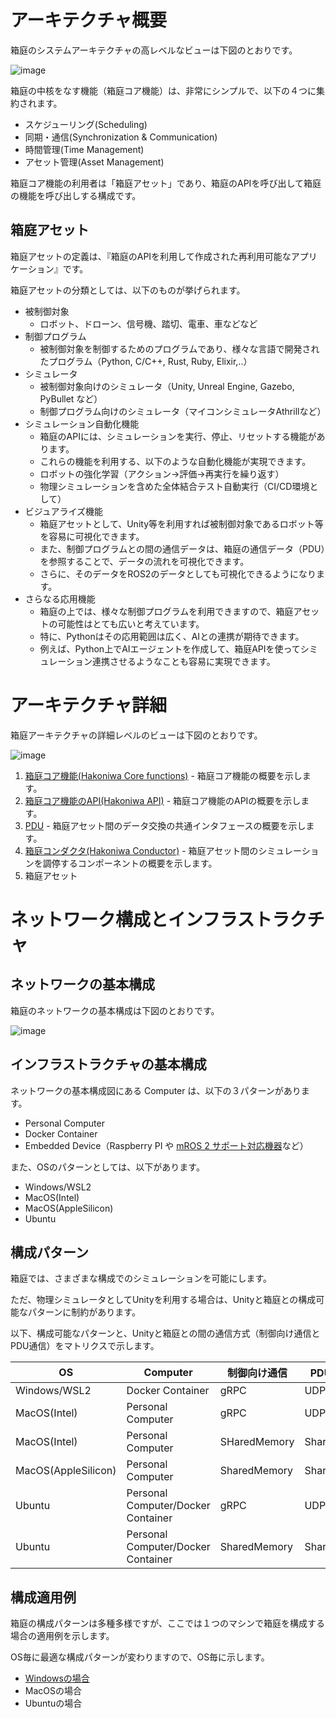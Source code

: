 # アーキテクチャ概要

箱庭のシステムアーキテクチャの高レベルなビューは下図のとおりです。

![image](https://github.com/toppers/hakoniwa-document/assets/164193/9f6206c8-fbaa-41f2-8938-f9fe544c0958)

箱庭の中核をなす機能（箱庭コア機能）は、非常にシンプルで、以下の４つに集約されます。

* スケジューリング(Scheduling)
* 同期・通信(Synchronization & Communication)
* 時間管理(Time Management)
* アセット管理(Asset Management)

箱庭コア機能の利用者は「箱庭アセット」であり、箱庭のAPIを呼び出して箱庭の機能を呼び出しする構成です。

## 箱庭アセット

箱庭アセットの定義は、『箱庭のAPIを利用して作成された再利用可能なアプリケーション』です。

箱庭アセットの分類としては、以下のものが挙げられます。

* 被制御対象
  * ロボット、ドローン、信号機、踏切、電車、車などなど
* 制御プログラム
  * 被制御対象を制御するためのプログラムであり、様々な言語で開発されたプログラム（Python, C/C++, Rust, Ruby, Elixir,..）
* シミュレータ
  * 被制御対象向けのシミュレータ（Unity, Unreal Engine, Gazebo, PyBullet など）
  * 制御プログラム向けのシミュレータ（マイコンシミュレータAthrillなど）
* シミュレーション自動化機能
  * 箱庭のAPIには、シミュレーションを実行、停止、リセットする機能があります。
  * これらの機能を利用する、以下のような自動化機能が実現できます。
  * ロボットの強化学習（アクション→評価→再実行を繰り返す）
  * 物理シミュレーションを含めた全体結合テスト自動実行（CI/CD環境として）
* ビジュアライズ機能
  * 箱庭アセットとして、Unity等を利用すれば被制御対象であるロボット等を容易に可視化できます。
  * また、制御プログラムとの間の通信データは、箱庭の通信データ（PDU）を参照することで、データの流れを可視化できます。
  * さらに、そのデータをROS2のデータとしても可視化できるようになります。
* さらなる応用機能
  * 箱庭の上では、様々な制御プログラムを利用できますので、箱庭アセットの可能性はとても広いと考えています。
  * 特に、Pythonはその応用範囲は広く、AIとの連携が期待できます。
  * 例えば、Python上でAIエージェントを作成して、箱庭APIを使ってシミュレーション連携させるようなことも容易に実現できます。

# アーキテクチャ詳細

箱庭アーキテクチャの詳細レベルのビューは下図のとおりです。

![image](https://github.com/toppers/hakoniwa-document/assets/164193/1729d782-791d-4b37-9b63-67bf304a4141)

1. [箱庭コア機能(Hakoniwa Core functions)](https://github.com/toppers/hakoniwa-document/blob/main/architecture/README-core.md) - 箱庭コア機能の概要を示します。
2. [箱庭コア機能のAPI(Hakoniwa API)](https://github.com/toppers/hakoniwa-document/blob/main/architecture/README-api.md) - 箱庭コア機能のAPIの概要を示します。
3. [PDU](https://github.com/toppers/hakoniwa-document/blob/main/architecture/README-pdu.md) - 箱庭アセット間のデータ交換の共通インタフェースの概要を示します。
4. [箱庭コンダクタ(Hakoniwa Conductor)](https://github.com/toppers/hakoniwa-document/blob/main/architecture/README-conductor.md) - 箱庭アセット間のシミュレーションを調停するコンポーネントの概要を示します。
5. 箱庭アセット

# ネットワーク構成とインフラストラクチャ

## ネットワークの基本構成

箱庭のネットワークの基本構成は下図のとおりです。

![image](https://github.com/toppers/hakoniwa-document/assets/164193/94eacd63-816b-4413-abfa-a50139c5f3a0)

## インフラストラクチャの基本構成

ネットワークの基本構成図にある Computer は、以下の３パターンがあります。

* Personal Computer
* Docker Container
* Embedded Device（Raspberry PI や [mROS 2 サポート対応機器](https://github.com/mROS-base/mros2#supported-platform)など）

また、OSのパターンとしては、以下があります。

* Windows/WSL2
* MacOS(Intel)
* MacOS(AppleSilicon)
* Ubuntu

## 構成パターン

箱庭では、さまざまな構成でのシミュレーションを可能にします。

ただ、物理シミュレータとしてUnityを利用する場合は、Unityと箱庭との構成可能なパターンに制約があります。

以下、構成可能なパターンと、Unityと箱庭との間の通信方式（制御向け通信とPDU通信）をマトリクスで示します。

| OS | Computer | 制御向け通信 | PDU通信方式 |
|----------|----------|----------|----------|
| Windows/WSL2 | Docker Container | gRPC | UDP, MQTT |
| MacOS(Intel)  | Personal Computer | gRPC | UDP, MQTT |
| MacOS(Intel)  | Personal Computer | SHaredMemory | SharedMemory |
| MacOS(AppleSilicon)  | Personal Computer  | SharedMemory | SharedMemory |
| Ubuntu | Personal Computer/Docker Container | gRPC | UDP, MQTT |
| Ubuntu | Personal Computer/Docker Container | SharedMemory | SharedMemory |



## 構成適用例

箱庭の構成パターンは多種多様ですが、ここでは１つのマシンで箱庭を構成する場合の適用例を示します。

OS毎に最適な構成パターンが変わりますので、OS毎に示します。

* [Windowsの場合](https://github.com/toppers/hakoniwa-document/blob/main/architecture/examples/README-win.md)
* MacOSの場合
* Ubuntuの場合
